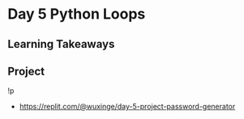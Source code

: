 # Day 5 Python Loops
## Learning Takeaways 
## Project 
!p[](password_generator.gif) 
* https://replit.com/@wuxinge/day-5-project-password-generator
